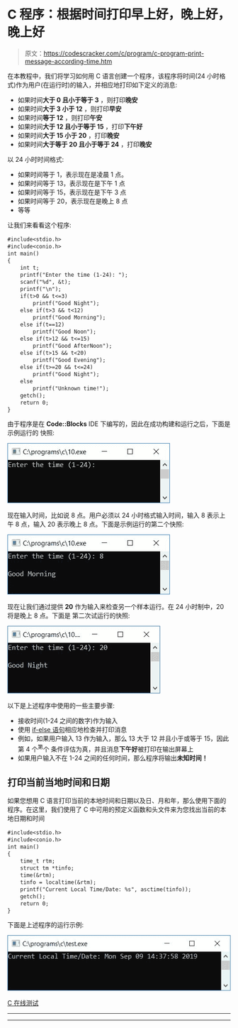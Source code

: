 # C 程序：根据时间打印早上好，晚上好，晚上好

> 原文：<https://codescracker.com/c/program/c-program-print-message-according-time.htm>

在本教程中，我们将学习如何用 C 语言创建一个程序，该程序将时间(24 小时格式)作为用户(在运行时)的输入，并相应地打印如下定义的消息:

*   如果时间**大于 0 且小于等于 3** ，则打印**晚安**
*   如果时间**大于 3 小于 12** ，则打印**早安**
*   如果时间**等于 12** ，则打印**午安**
*   如果时间**大于 12 且小于等于 15** ，打印**下午好**
*   如果时间**大于 15 小于 20** ，打印**晚安**
*   如果时间**大于等于 20 且小于等于 24** ，打印**晚安**

以 24 小时时间格式:

*   如果时间等于 1，表示现在是凌晨 1 点。
*   如果时间等于 13，表示现在是下午 1 点
*   如果时间等于 15，表示现在是下午 3 点
*   如果时间等于 20，表示现在是晚上 8 点
*   等等

让我们来看看这个程序:

```
#include<stdio.h>
#include<conio.h>
int main()
{
    int t;
    printf("Enter the time (1-24): ");
    scanf("%d", &t);
    printf("\n");
    if(t>0 && t<=3)
        printf("Good Night");
    else if(t>3 && t<12)
        printf("Good Morning");
    else if(t==12)
        printf("Good Noon");
    else if(t>12 && t<=15)
        printf("Good AfterNoon");
    else if(t>15 && t<20)
        printf("Good Evening");
    else if(t>=20 && t<=24)
        printf("Good Night");
    else
        printf("Unknown time!");
    getch();
    return 0;
}
```

由于程序是在 **Code::Blocks** IDE 下编写的，因此在成功构建和运行之后，下面是示例运行的 快照:

![c program print message with time](img/55c6368b2a4a390b304b2d2a48dcb80e.png)

现在输入时间，比如说 8 点。用户必须以 24 小时格式输入时间，输入 8 表示上午 8 点，输入 20 表示晚上 8 点。下面是示例运行的第二个快照:

![print good morning night c program](img/a4cb82a185086fbffb23d2e404787429.png)

现在让我们通过提供 **20** 作为输入来检查另一个样本运行。在 24 小时制中，20 将是晚上 8 点。下面是 第二次试运行的快照:

![print message with time c program](img/0ef24cfa68d4e375e5a5d1d65e5c6c6a.png)

以下是上述程序中使用的一些主要步骤:

*   接收时间(1-24 之间的数字)作为输入
*   使用 [if-else 语句](/c/c-if-statement.htm)相应地检查并打印消息
*   例如，如果用户输入 13 作为输入，那么 13 大于 12 并且小于或等于 15，因此第 4 个<sup>第</sup>个 条件评估为真，并且消息**下午好**被打印在输出屏幕上
*   如果用户输入不在 1-24 之间的任何时间，那么程序将输出**未知时间！**

## 打印当前当地时间和日期

如果您想用 C 语言打印当前的本地时间和日期以及日、月和年，那么使用下面的程序。在这里，我们使用了 C 中可用的预定义函数和头文件来为您找出当前的本地日期和时间

```
#include<stdio.h>
#include<conio.h>
int main()
{
    time_t rtm;
    struct tm *tinfo;
    time(&rtm);
    tinfo = localtime(&rtm);
    printf("Current Local Time/Date: %s", asctime(tinfo));
    getch();
    return 0;
}
```

下面是上述程序的运行示例:

![print current date time c](img/de39d9a5dc9d79d2b39784aa40caa645.png)

[C 在线测试](/exam/showtest.php?subid=2)

* * *

* * *